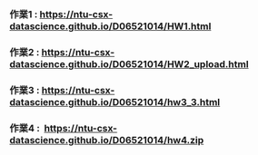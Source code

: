 ### 作業1 :  <https://ntu-csx-datascience.github.io/D06521014/HW1.html>
### 作業2 :  <https://ntu-csx-datascience.github.io/D06521014/HW2_upload.html>
### 作業3 :  <https://ntu-csx-datascience.github.io/D06521014/hw3_3.html>
### 作業4 :  <https://ntu-csx-datascience.github.io/D06521014/hw4.zip>
